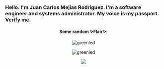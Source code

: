 ### Hello. I'm Juan Carlos Mejías Rodríguez. I'm a software engineer and systems administrator. My voice is my passport. Verify me.

<h4 align="center">Some random ✨Flair✨:</h4>

<p align="center"> <img src="https://github-readme-stats.vercel.app/api?username=greenled&count_private=true&show_icons=true" alt="greenled" /></p>
<p align="center"> <img src="https://github-profile-trophy.vercel.app/?username=greenled&column=3" alt="greenled" /> </p>

<p align="center">
  <a href="https://profile.codersrank.io/user/greenled/"><img
  src="https://cr-ss-service.azurewebsites.net/api/ScreenShot?widget=summary&username=greenled&badges=2&show-avatar=false&style=--header-bg-color:%23000;--border-radius:10px&width=240"
/></a>
</p>
